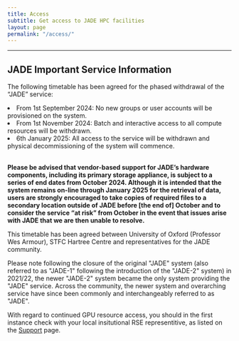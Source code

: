 ```yaml
---
title: Access
subtitle: Get access to JADE HPC facilities
layout: page
permalink: "/access/"
---
```


<hr />
<h2 id="simple">JADE Important Service Information</h2>

The following timetable has been agreed for the phased withdrawal of the “JADE” service:

<li>From 1st September 2024: No new groups or user accounts will be provisioned on the system.</li>
<li>From 1st November 2024: Batch and interactive access to all compute resources will be withdrawn.</li>
<li>6th January 2025: All access to the service will be withdrawn and physical decommissioning of the system will commence.</li>
<br>

<b>Please be advised that vendor-based support for JADE’s hardware components, including its primary storage appliance, is subject to a series of end dates from October 2024. Although it is intended that the system remains on-line through January 2025 for the retrieval of data, users are strongly encouraged to take copies of required files to a secondary location outside of JADE before [the end of] October and to consider the service “at risk” from October in the event that issues arise with JADE that we are then unable to resolve.</b>

This timetable has been agreed between University of Oxford (Professor Wes Armour), STFC Hartree Centre and representatives for the JADE community.

Please note following the closure of the original "JADE" system (also referred to as "JADE-1" following the introduction of the "JADE-2" system) in 2021/22, the newer "JADE-2" system became the only system providing the "JADE" service. Across the community, the newer system and overarching service have since been commonly and interchangeably referred to as "JADE".

With regard to continued GPU resource access, you should in the first instance check with your local insitutional RSE representitive, as listed on the <a href="https://www.jade.ac.uk/support/">Support</a> page.

<!--- Old text

<h2 id="simple">Introduction</h2>

As agreed with EPSRC, the use of JADE is to be split approximately 50:30:20 between Machine/Deep Learning (ML), Molecular Dynamics (MD), and other applications, with up to 10% of the use being for research in non-EPSRC areas.

JADE is particularly intended for applications using up to 8 GPUs with a very high performance NVlink interconnect.  It is not designed for MPI applications spanning multple compute nodes; for this purpose users should apply to use a more appropriate CPU/GPU Tier 2 system. Further details of these systems can be found [here](https://epsrc.ukri.org/research/facilities/hpc/tier-2-hpc-centres)

#### Machine Learning ####

Researchers in partner universities should contact their [local RSE support](http://www.jade.ac.uk/support/) or <a href="mailto:wes.armour@oerc.ox.ac.uk">Prof Wes Armour</a>.

Researchers from other universities should apply for time through the twice-yearly [EPSRC Tier 2 RAP (Resource Allocation Panel)](https://www.ukri.org/councils/epsrc/facilities-and-resources/using-epsrc-facilities-and-resources/apply-for-access-to-high-performance-computing-facilities/)

Tier 2 RAP Technial Assessments for JADE should be sent to: [ResearchComputePlatforms@turing.ac.uk](mailto:ResearchComputePlatforms@turing.ac.uk)


Pump-priming time will also be available; please contact <a href="mailto:wes.armour@oerc.ox.ac.uk">Prof Wes Armour</a> in the first instance.


#### Molecular Dynamics ####

Time for Molecular Dynamics applications will only be allocated via the [HECBioSim](http://www.hecbiosim.ac.uk/) consortium.


<hr />
<h2 id="simple">Academic Access</h2>

To obtain a user account you need:

* a Hartree Centre Self Service Portal (Service Now) Account;
* a [Hartree SAFE account](https://um.hartree.stfc.ac.uk/hartree/signup.jsp);
* a JADE project account and
* a JADE project access code.

#### Hartree Centre Self Service Portal Account ####

In order to gain technical support for the JADE machine firstly register for access to the
Hartree Centre Self-Service Portal (HCSSP), which is a web account used for
reporting any operational issues with JADE and provides access to the Hartree knowledge base. An account can be obtained [here](https://stfc.service-now.com/hcssp), using the
register option in the top right hand corner. Once registered a user will be able to access
the user guides linked below.

To access the Hartree Centre status page click [here](https://stfc.service-now.com/hcssp?id=services_status).

For any account issues, please contact your local University JADE [point of contact](http://www.jade.ac.uk/support) in the first instance.

#### Accessing the JADE Machine - SAFE Accounts ####

SAFE is the user account management system that the Hartree Centre currently use for
accessing machines, this is a web account which will show you which projects you
belong to, and your accounts associated with them.

Before applying for a SAFE account it is necessary to prepare an SSH key-pair, this will
enable you to provide the public key as part of the SAFE registration. Information on
generating and using SSH keys is available [here](https://stfc.service-now.com/kb?id=kb_article_view&amp;sys_kb_id=318854b7db451410b40c9334ca9619ec) for users who have already registered for the Hartree Self Service Portal.

* Contact your local University JADE [point of contact](http://www.jade.ac.uk/support) for technical SSH key help.
* Contact [hartree@stfc.ac.uk](mailto:hartree@stfc.ac.uk) if you are unable to access the links provided.

Once your public SSH key is ready, apply for a SAFE account [here](https://um.hartree.stfc.ac.uk/hartree/login.jsp). An email will be
sent to your inbox containing a temporary password. Upon first login it will be necessary
to update your password.

Further details on the SAFE registration process are available [here](https://stfc.service-now.com/kb?id=kb_article_view&amp;sys_kb_id=3eae9073db851410b40c9334ca961991).

In order to request access to a project, contact the PI of the project for the access code.
Request access and await approval by the PI of the project. In order to learn how to
request access, please read the section below.


#### JADE accounts ####

Use your [SAFE account](https://um.hartree.stfc.ac.uk/hartree/) to apply for an account on JADE.  Select the appropriate project from the drop-down list, found beneath your personal information and any existing login accounts. Then enter the JADE project access code which you will have received from the project PI or manager, and then click "Request".


The approval process goes through several steps:

* approval by the PI or project manager (once this is done the SAFE status changes to Pending);
* initial account setup (once this is done the SAFE status changes to Active) and
* completion of account setup. Please note, that account setup is a manual process, and any changes/updates to your SSH key will be manually uploaded by the Hartree Centre support team.

Once the account setup is complete, your SAFE account has full details on your new project account and you get a confirmation email.  This process should not take more than 2 working days.  If it takes more than that, check if the PI or project manager is aware that you have applied, and therefore your application needs their approval through the SAFE system.

Assuming your SAFE userid is **xyz**, and your project suffix is **abc**, then your project account username will be **xyz-abc** and you will login to JADE using the command

~~~ bash
ssh -l xyz-abc jade2.hartree.stfc.ac.uk
~~~

Note that some users may belong to more than one project, in which case they will have different account usernames for each project, and all of them will be listed on their SAFE web account.

Each project account will have a separate file structure, and separate quotas for GPU time, filestore and other system resources.

Note also that JADE has multiple front-end systems, and because of this some SSH software operating under stringent security settings might give warnings about possible man-in-the-middle attacks because of apparent changes in machine settings.  This is a known issue and is being addressed, but in the meantime these warnings can be safely ignored.

<!--- Other sections to come
<hr />
<h2 id="simple">Simple Access Methods</h2>
<hr />
<h2 id="grant">Grant Access</h2>
<hr />
<h2 id="other">Other Access Routes</h2>
--->
